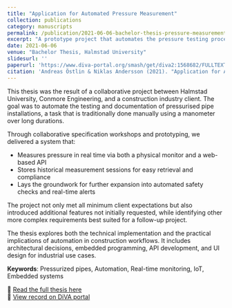 ```yaml
---
title: "Application for Automated Pressure Measurement"
collection: publications
category: manuscripts
permalink: /publication/2021-06-06-bachelor-thesis-pressure-measurement
excerpt: "A prototype project that automates the pressure testing process for high-pressure pipe installations using sensor integration, API communication, and real-time monitoring."
date: 2021-06-06
venue: "Bachelor Thesis, Halmstad University"
slidesurl: ''
paperurl: 'https://www.diva-portal.org/smash/get/diva2:1568682/FULLTEXT02.pdf'
citation: 'Andreas Östlin & Niklas Andersson (2021). "Application for Automated Pressure Measurement." <i>Bachelor Thesis, Halmstad University</i>. urn:nbn:se:hh:diva-44809'
---
```


This thesis was the result of a collaborative project between Halmstad University, Conmore Engineering, and a construction industry client. The goal was to automate the testing and documentation of pressurised pipe installations, a task that is traditionally done manually using a manometer over long durations.

Through collaborative specification workshops and prototyping, we delivered a system that:
- Measures pressure in real time via both a physical monitor and a web-based API
- Stores historical measurement sessions for easy retrieval and compliance
- Lays the groundwork for further expansion into automated safety checks and real-time alerts

The project not only met all minimum client expectations but also introduced additional features not initially requested, while identifying other more complex requirements best suited for a follow-up project.

The thesis explores both the technical implementation and the practical implications of automation in construction workflows. It includes architectural decisions, embedded programming, API development, and UI design for industrial use cases.

**Keywords**: Pressurized pipes, Automation, Real-time monitoring, IoT, Embedded systems

📖 [Read the full thesis here](https://www.diva-portal.org/smash/get/diva2:1568682/FULLTEXT02.pdf)  
🔗 [View record on DiVA portal](https://www.diva-portal.org/smash/record.jsf?pid=diva2:1568682)
